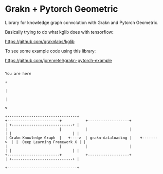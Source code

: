Grakn + Pytorch Geometric
=========================

Library for knowledge graph convolution with Grakn and Pytorch Geometric.

Basically trying to do what kglib does with tensorflow:

https://github.com/graknlabs/kglib

To see some example code using this library:

https://github.com/jorenretel/grakn-pytorch-example


```
                                                                                     You are here
                                                                                          +
                                                                                          |
                                                                                          |
                                                                                          v
                                                                         +--------------------------------+
+------------------------+           +-------------------+               | +----------------------------+ |
|                        |           |                   |               | |                            | |
| Grakn Knowledge Graph  |   +---->  | grakn-dataloading |    +------->  | |  Deep Learning Framework X | |
|                        |           |                   |               | |                            | |
+------------------------+           +-------------------+               | +----------------------------+ |
                                                                         +--------------------------------+
```